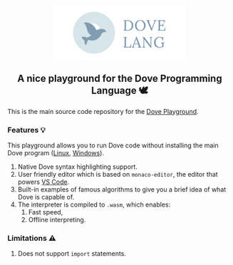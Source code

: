 <p align="center">
  <a href="https://github.com/dove-lang">
    <img src="https://raw.githubusercontent.com/dove-lang/dove/master/dove-lang-logo-banner.png" alt="Dove logo" width="300" />
  </a>
</p>

<h2 align="center">A nice playground for the Dove Programming Language 🕊️</h1>

This is the main source code repository for the [Dove Playground](http://dove-lang.com/playground/).

### Features 💡
This playground allows you to run Dove code without installing the main Dove program ([Linux](https://github.com/dove-lang/dove/releases/download/v0.1.2/dove), [Windows](https://github.com/dove-lang/dove/releases/download/v0.1.2/dove.exe)).

1. Native Dove syntax highlighting support.
2. User friendly editor which is based on `monaco-editor`, the editor that powers [VS Code](https://github.com/Microsoft/vscode).
3. Built-in examples of famous algorithms to give you a brief idea of what Dove is capable of.
4. The interpreter is compiled to `.wasm`, which enables:
    1. Fast speed,
    2. Offline interpreting.
    
### Limitations ⚠️
1. Does not support `import` statements.
